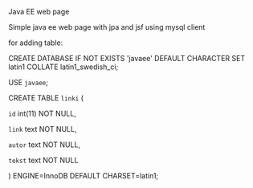 Java EE web page
 
Simple java ee web page with jpa and jsf
using mysql client

for adding table:
 
CREATE DATABASE IF NOT EXISTS \'javaee\' DEFAULT CHARACTER SET latin1 COLLATE latin1_swedish_ci;

USE `javaee`;

CREATE TABLE `linki` (

   `id` int(11) NOT NULL,
   
   `link` text NOT NULL,
   
   `autor` text NOT NULL,
   
   `tekst` text NOT NULL
   
) ENGINE=InnoDB DEFAULT CHARSET=latin1;
